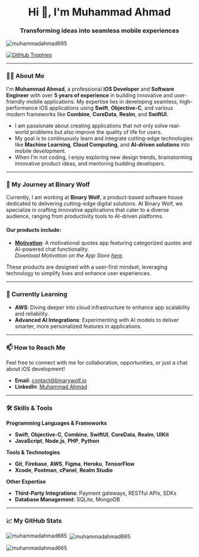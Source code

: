 <h1 align="center">Hi 👋, I'm Muhammad Ahmad</h1>
<h3 align="center">Transforming ideas into seamless mobile experiences</h3>

<p align="left"> 
  <img src="https://komarev.com/ghpvc/?username=muhammadahmad665&label=Profile%20views&color=0e75b6&style=flat" alt="muhammadahmad665" /> 
</p>

<p align="left">
  <a href="https://github.com/ryo-ma/github-profile-trophy">
    <img src="https://github-profile-trophy.vercel.app/?username=muhammadahmad665" alt="GitHub Trophies" />
  </a>
</p>

---

### 👨‍💻 About Me

I'm **Muhammad Ahmad**, a professional **iOS Developer** and **Software Engineer** with over **5 years of experience** in building innovative and user-friendly mobile applications. My expertise lies in developing seamless, high-performance iOS applications using **Swift**, **Objective-C**, and various modern frameworks like **Combine**, **CoreData**, **Realm**, and **SwiftUI**.

- I am passionate about creating applications that not only solve real-world problems but also improve the quality of life for users.  
- My goal is to continuously learn and integrate cutting-edge technologies like **Machine Learning**, **Cloud Computing**, and **AI-driven solutions** into mobile development.  
- When I’m not coding, I enjoy exploring new design trends, brainstorming innovative product ideas, and mentoring budding developers.

---

### 🚀 My Journey at Binary Wolf

Currently, I am working at **Binary Wolf**, a product-based software house dedicated to delivering cutting-edge digital solutions. At Binary Wolf, we specialize in crafting innovative applications that cater to a diverse audience, ranging from productivity tools to AI-driven platforms.  

#### Our products include:  
- **[Motivation](https://apps.apple.com/pk/app/motivation-quote-daily/id6736718763)**: A motivational quotes app featuring categorized quotes and AI-powered chat functionality.  
  _Download Motivation on the App Store [here](https://apps.apple.com/pk/app/motivation-quote-daily/id6736718763)._  

These products are designed with a user-first mindset, leveraging technology to simplify lives and enhance user experiences.

---

### 🌱 Currently Learning

- **AWS**: Diving deeper into cloud infrastructure to enhance app scalability and reliability.  
- **Advanced AI Integrations**: Experimenting with AI models to deliver smarter, more personalized features in applications.  

---

### 📫 How to Reach Me

Feel free to connect with me for collaboration, opportunities, or just a chat about iOS development!  
- **Email**: contact@binarywolf.io  
- **LinkedIn**: [Muhammad Ahmad](https://www.linkedin.com/in/muhammadahmad665/)  

---

### 🛠️ Skills & Tools

**Programming Languages & Frameworks**  
- **Swift**, **Objective-C**, **Combine**, **SwiftUI**, **CoreData**, **Realm**, **UIKit**  
- **JavaScript**, **Node.js**, **PHP**, **Python**  

**Tools & Technologies**  
- **Git**, **Firebase**, **AWS**, **Figma**, **Heroku**, **TensorFlow**  
- **Xcode**, **Postman**, **cPanel**, **Realm Studio**  

**Other Expertise**  
- **Third-Party Integrations**: Payment gateways, RESTful APIs, SDKs  
- **Database Management**: SQLite, MongoDB  

---

### 📈 My GitHub Stats

<p><img align="left" src="https://github-readme-stats.vercel.app/api/top-langs?username=muhammadahmad665&show_icons=true&locale=en&layout=compact" alt="muhammadahmad665" /></p>

<p>&nbsp;<img align="center" src="https://github-readme-stats.vercel.app/api?username=muhammadahmad665&show_icons=true&locale=en" alt="muhammadahmad665" /></p>

<p><img align="center" src="https://github-readme-streak-stats.herokuapp.com/?user=muhammadahmad665&" alt="muhammadahmad665" /></p>
